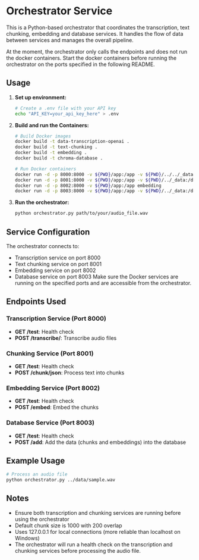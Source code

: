 # Orchestrator Service

This is a Python-based orchestrator that coordinates the transcription, text chunking, embedding and database services. It handles the flow of data between services and manages the overall pipeline.

At the moment, the orchestrator only calls the endpoints and does not run the docker containers. Start the docker containers before running the orchestrator on the ports specified in the following README.

## Usage

1. **Set up environment:**
   ```bash
   # Create a .env file with your API key
   echo "API_KEY=your_api_key_here" > .env
   ```

2. **Build and run the Containers:**
   ```bash
   # Build Docker images
   docker build -t data-transcription-openai .
   docker build -t text-chunking .
   docker build -t embedding .
   docker build -t chroma-database .

   # Run Docker containers
   docker run -d -p 8000:8000 -v ${PWD}/app:/app -v ${PWD}/../../_data/models/whisper_cpp:/whisper.cpp/models --name whisper-cpp whisper-cpp
   docker run -d -p 8001:8000 -v ${PWD}/app:/app -v ${PWD}/../_data:/data text-chunking
   docker run -d -p 8002:8000 -v ${PWD}/app:/app embedding
   docker run -d -p 8003:8000 -v ${PWD}/app:/app -v ${PWD}/../_data:/data chroma-database
   ```
   
3. **Run the orchestrator:**
   ```bash
   python orchestrator.py path/to/your/audio_file.wav
   ```

## Service Configuration

The orchestrator connects to:
- Transcription service on port 8000
- Text chunking service on port 8001
- Embedding service on port 8002
- Database service on port 8003
Make sure the Docker services are running on the specified ports and are accessible from the orchestrator.

## Endpoints Used

### Transcription Service (Port 8000)
- **GET /test**: Health check
- **POST /transcribe/**: Transcribe audio files

### Chunking Service (Port 8001)
- **GET /test**: Health check
- **POST /chunk/json**: Process text into chunks

### Embedding Service (Port 8002)
- **GET /test**: Health check
- **POST /embed**: Embed the chunks

### Database Service (Port 8003)
- **GET /test**: Health check
- **POST /add**: Add the data (chunks and embeddings) into the database

## Example Usage

```bash
# Process an audio file
python orchestrator.py ../data/sample.wav
```

## Notes

- Ensure both transcription and chunking services are running before using the orchestrator
- Default chunk size is 1000 with 200 overlap
- Uses 127.0.0.1 for local connections (more reliable than localhost on Windows)
- The orchestrator will run a health check on the transcription and chunking services before processing the audio file.
